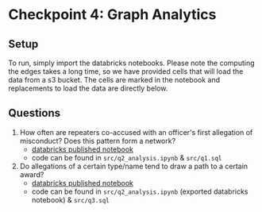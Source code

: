 # Checkpoint 4: Graph Analytics

## Setup
To run, simply import the databricks notebooks. Please note the computing the edges takes a long time, so we have provided cells that will load the data from a s3 bucket. The cells are marked in the notebook and replacements to load the data are directly below.

## Questions
1. How often are repeaters co-accused with an officer's first allegation of misconduct? Does this pattern form a network?
    - [databricks published notebook](https://databricks-prod-cloudfront.cloud.databricks.com/public/4027ec902e239c93eaaa8714f173bcfc/6912744444517995/456611720887644/718492600659211/latest.html)
    - code can be found in `src/q2_analysis.ipynb` & `src/q1.sql`
2. Do allegations of a certain type/name tend to draw a path to a certain award?
    - [databricks published notebook](https://databricks-prod-cloudfront.cloud.databricks.com/public/4027ec902e239c93eaaa8714f173bcfc/6912744444517995/1575454452639307/718492600659211/latest.html)
    - code can be found in `src/q2_analysis.ipynb` (exported databricks notebook) & `src/q3.sql`

